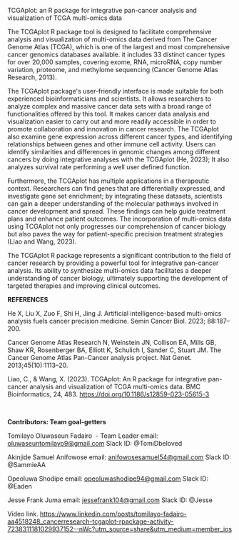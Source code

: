 TCGAplot: an R package for integrative pan-cancer analysis and visualization of TCGA multi-omics data

The TCGAplot R package tool is designed to facilitate comprehensive analysis and visualization of multi-omics data derived from The Cancer Genome Atlas (TCGA), which is one of the largest and most comprehensive cancer genomics databases available. it includes 33 distinct cancer types for over 20,000 samples, covering exome, RNA, microRNA, copy number variation, proteome, and methylome sequencing (Cancer Genome Atlas Research, 2013).

The TCGAplot package's user-friendly interface is made suitable for both experienced bioinformaticians and scientists. It allows researchers to analyze complex and massive cancer data sets with a broad range of functionalities offered by this tool. It makes cancer data analysis and visualization easier to carry out and more readily accessible in order to promote collaboration and innovation in cancer research. The TCGAplot also examine gene expression across different cancer types, and identifying relationships between genes and other immune cell activity. Users can identify similarities and differences in genomic changes among different cancers by doing integrative analyses with the TCGAplot (He, 2023); It also analyzes survival rate performing a well user defined function.

Furthermore, the TCGAplot has multiple applications in a therapeutic context. Researchers can find genes that are differentially expressed, and investigate gene set enrichment; by integrating these datasets, scientists can gain a deeper understanding of the molecular pathways involved in cancer development and spread. These findings can help guide treatment plans and enhance patient outcomes. The incorporation of multi-omics data using TCGAplot not only progresses our comprehension of cancer biology but also paves the way for patient-specific precision treatment strategies (Liao and Wang, 2023).

The TCGAplot R package represents a significant contribution to the field of cancer research by providing a powerful tool for integrative pan-cancer analysis. Its ability to synthesize multi-omics data facilitates a deeper understanding of cancer biology, ultimately supporting the development of targeted therapies and improving clinical outcomes.

**REFERENCES**

He X, Liu X, Zuo F, Shi H, Jing J. Artificial intelligence-based multi-omics analysis fuels cancer precision medicine. Semin Cancer Biol. 2023; 88:187–200.

Cancer Genome Atlas Research N, Weinstein JN, Collison EA, Mills GB, Shaw KR, Rosenberger BA, Elliott K, Schulich I, Sander C, Stuart JM. The Cancer Genome Atlas Pan-Cancer analysis project. Nat Genet. 2013;45(10):1113–20.

Liao, C., & Wang, X. (2023). TCGAplot: An R package for integrative pan-cancer analysis and visualization of TCGA multi-omics data. BMC Bioinformatics, 24, 483. <https://doi.org/10.1186/s12859-023-05615-3>

 

**Contributors: Team goal-getters**

Tomilayo Oluwaseun Fadairo  - Team Leader
email: oluwaseuntomilayo9@gmail.com
Slack ID: @TomiDbeloved

Akinjide Samuel Anifowose
email: anifowosesamuel54@gmail.com 
Slack ID: @SammieAA

Opeoluwa Shodipe
email: opeoluwashodipe94@gmail.com
Slack ID: @Eaden

Jesse Frank Juma
email: jessefrank104@gmail.com
Slack ID: @Jesse

Video link.
https://www.linkedin.com/posts/tomilayo-fadairo-aa4518248_cancerresearch-tcgaplot-rpackage-activity-7238311181029937152--nWc?utm_source=share&utm_medium=member_ios
